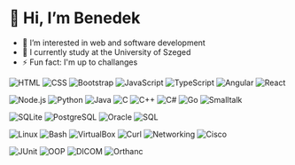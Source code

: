 # 👋 Hi, I’m Benedek
- 👀 I’m interested in web and software development
- 🌱 I currently study at the University of Szeged
- ⚡ Fun fact: I'm up to challanges
  
<!-- Web Development -->
![HTML](https://img.shields.io/badge/-HTML5-E34F26?style=flat-square&logo=html5&logoColor=white)
![CSS](https://img.shields.io/badge/-CSS3-1572B6?style=flat-square&logo=css3)
![Bootstrap](https://img.shields.io/badge/-Bootstrap-7952B3?style=flat-square&logo=bootstrap&logoColor=white)
![JavaScript](https://img.shields.io/badge/-JavaScript-F7DF1E?style=flat-square&logo=javascript&logoColor=black)
![TypeScript](https://img.shields.io/badge/-TypeScript-3178C6?style=flat-square&logo=typescript&logoColor=white)
![Angular](https://img.shields.io/badge/-Angular-DD0031?style=flat-square&logo=angular&logoColor=white)
![React](https://img.shields.io/badge/-React-61DAFB?style=flat-square&logo=react&logoColor=white)

<!-- Programming Languages -->
![Node.js](https://img.shields.io/badge/-Node.js-339933?style=flat-square&logo=node.js&logoColor=white)
![Python](https://img.shields.io/badge/-Python-3776AB?style=flat-square&logo=python&logoColor=white)
![Java](https://img.shields.io/badge/-Java-007396?style=flat-square&logo=java&logoColor=white)
![C](https://img.shields.io/badge/-C-00599C?style=flat-square&logo=c&logoColor=white)
![C++](https://img.shields.io/badge/-C++-00599C?style=flat-square&logo=c%2B%2B&logoColor=white)
![C#](https://img.shields.io/badge/-C%23-239120?style=flat-square&logo=c-sharp&logoColor=white)
![Go](https://img.shields.io/badge/-Go-00ADD8?style=flat-square&logo=go&logoColor=white)
![Smalltalk](https://img.shields.io/badge/-Smalltalk-59666C?style=flat-square&logoColor=white)

<!-- Databases -->
![SQLite](https://img.shields.io/badge/-SQLite-003B57?style=flat-square&logo=sqlite&logoColor=white)
![PostgreSQL](https://img.shields.io/badge/-PostgreSQL-4169E1?style=flat-square&logo=postgresql&logoColor=white)
![Oracle](https://img.shields.io/badge/-Oracle-F80000?style=flat-square&logo=oracle&logoColor=white)
![SQL](https://img.shields.io/badge/-SQL-4479A1?style=flat-square&logo=postgresql&logoColor=white)

<!-- DevOps / Tools -->
![Linux](https://img.shields.io/badge/-Linux-FCC624?style=flat-square&logo=linux&logoColor=black)
![Bash](https://img.shields.io/badge/-Bash-4EAA25?style=flat-square&logo=gnu-bash&logoColor=white)
![VirtualBox](https://img.shields.io/badge/-VirtualBox-183A61?style=flat-square&logo=virtualbox&logoColor=white)
![Curl](https://img.shields.io/badge/-cURL-006BFF?style=flat-square&logo=curl&logoColor=white)
![Networking](https://img.shields.io/badge/-Networking-2962FF?style=flat-square)
![Cisco](https://img.shields.io/badge/-Cisco%20CCNA-1BA0D7?style=flat-square&logo=cisco&logoColor=white)

<!-- Testing / OOP / Medical -->
![JUnit](https://img.shields.io/badge/-JUnit-25A162?style=flat-square&logo=java&logoColor=white)
![OOP](https://img.shields.io/badge/-OOP-FF6F00?style=flat-square)
![DICOM](https://img.shields.io/badge/-DICOM-0072C6?style=flat-square)
![Orthanc](https://img.shields.io/badge/-Orthanc-1C1C1C?style=flat-square)
